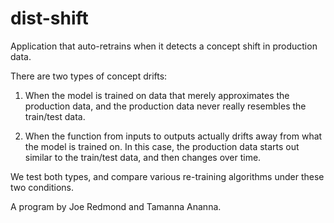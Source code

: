 # dist-shift
Application that auto-retrains when it detects a concept shift in production data.


There are two types of concept drifts:

1. When the model is trained on data that merely approximates the production data, and the production data never really resembles the train/test data.

2. When the function from inputs to outputs actually drifts away from what the model is trained on. In this case, the production data starts out similar to the train/test data, and then changes over time.


We test both types, and compare various re-training algorithms under these two conditions.


A program by Joe Redmond and Tamanna Ananna.
